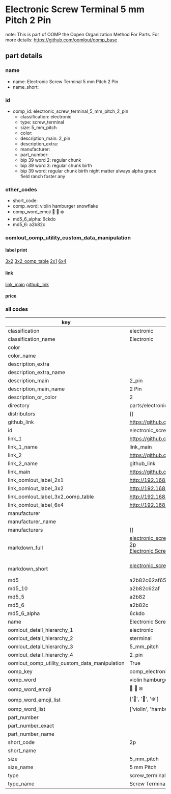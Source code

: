 # Electronic Screw Terminal 5 mm Pitch 2 Pin  

note: This is part of OOMP the Oopen Organization Method For Parts. For more details: https://github.com/oomlout/oomp_base

##  part details





### name
* name: Electronic Screw Terminal 5 mm Pitch 2 Pin
* name_short: 
### id
* oomp_id: electronic_screw_terminal_5_mm_pitch_2_pin
  * classification: electronic
  * type: screw_terminal
  * size: 5_mm_pitch
  * color: 
  * description_main: 2_pin
  * description_extra: 
  * manufacturer: 
  * part_number: 
  * bip 39 word 2: regular chunk
  * bip 39 word 3: regular chunk birth
  * bip 39 word: regular chunk birth night matter always alpha grace field ranch foster any

### other_codes
* short_code: 
* oomp_word: violin hamburger snowflake
* oomp_word_emoji :violin: :hamburger: :snowflake:
* md5_6_alpha: 6ckdo
* md5_6: a2b82c






### oomlout_oomp_utility_custom_data_manipulation
#### label print
[3x2](http://192.168.1.245:1112/?label=oomp%206ckdo)
[3x2_oomp_table](http://192.168.1.107:1112/?label=oomp%206ckdo)
[2x1](http://192.168.1.242:1112/?label=oomp%206ckdo)
[6x4](http://192.168.1.55:1112/?label=oomp%206ckdo)    

#### link

[link_main](https://github.com/oomlout/oomlout_oomp_current_version_messy/tree/main/parts/electronic_screw_terminal_5_mm_pitch_2_pin) [github_link](https://github.com/oomlout/oomlout_oomp_part_src/tree/main/parts/electronic_screw_terminal_5_mm_pitch_2_pin)                             

#### price







### all codes 
| key | value |  
| --- | --- |  
| classification | electronic |  
| classification_name | Electronic |  
| color |  |  
| color_name |  |  
| description_extra |  |  
| description_extra_name |  |  
| description_main | 2_pin |  
| description_main_name | 2 Pin |  
| description_or_color | 2 |  
| directory | parts/electronic_screw_terminal_5_mm_pitch_2_pin |  
| distributors | [] |  
| github_link | https://github.com/oomlout/oomlout_oomp_part_src/tree/main/parts/electronic_screw_terminal_5_mm_pitch_2_pin |  
| id | electronic_screw_terminal_5_mm_pitch_2_pin |  
| link_1 | https://github.com/oomlout/oomlout_oomp_current_version_messy/tree/main/parts/electronic_screw_terminal_5_mm_pitch_2_pin |  
| link_1_name | link_main |  
| link_2 | https://github.com/oomlout/oomlout_oomp_part_src/tree/main/parts/electronic_screw_terminal_5_mm_pitch_2_pin |  
| link_2_name | github_link |  
| link_main | https://github.com/oomlout/oomlout_oomp_current_version_messy/tree/main/parts/electronic_screw_terminal_5_mm_pitch_2_pin |  
| link_oomlout_label_2x1 | http://192.168.1.242:1112/?label=oomp%206ckdo |  
| link_oomlout_label_3x2 | http://192.168.1.245:1112/?label=oomp%206ckdo |  
| link_oomlout_label_3x2_oomp_table | http://192.168.1.107:1112/?label=oomp%206ckdo |  
| link_oomlout_label_6x4 | http://192.168.1.55:1112/?label=oomp%206ckdo |  
| manufacturer |  |  
| manufacturer_name |  |  
| manufacturers | [] |  
| markdown_full | [electronic_screw_terminal_5_mm_pitch_2_pin](https://github.com/oomlout/oomlout_oomp_current_version_messy/tree/main/parts/electronic_screw_terminal_5_mm_pitch_2_pin)<br>[2p](https://github.com/oomlout/oomlout_oomp_current_version_messy/tree/main/parts/electronic_screw_terminal_5_mm_pitch_2_pin)<br>[Electronic Screw Terminal 5 Mm Pitch 2 Pin](https://github.com/oomlout/oomlout_oomp_current_version_messy/tree/main/parts/electronic_screw_terminal_5_mm_pitch_2_pin)<br><br> |  
| markdown_short | [electronic_screw_terminal_5_mm_pitch_2_pin](https://github.com/oomlout/oomlout_oomp_current_version_messy/tree/main/parts/electronic_screw_terminal_5_mm_pitch_2_pin)<br><br> |  
| md5 | a2b82c62af6560e01e44a9582d4a2da6 |  
| md5_10 | a2b82c62af |  
| md5_5 | a2b82 |  
| md5_6 | a2b82c |  
| md5_6_alpha | 6ckdo |  
| name | Electronic Screw Terminal 5 mm Pitch 2 Pin |  
| oomlout_detail_hierarchy_1 | electronic |  
| oomlout_detail_hierarchy_2 | sterminal |  
| oomlout_detail_hierarchy_3 | 5_mm_pitch |  
| oomlout_detail_hierarchy_4 | 2_pin |  
| oomlout_oomp_utility_custom_data_manipulation | True |  
| oomp_key | oomp_electronic_screw_terminal_5_mm_pitch_2_pin |  
| oomp_word | violin hamburger snowflake |  
| oomp_word_emoji | :violin: :hamburger: :snowflake: |  
| oomp_word_emoji_list | [':violin:', ':hamburger:', ':snowflake:'] |  
| oomp_word_list | ['violin', 'hamburger', 'snowflake'] |  
| part_number |  |  
| part_number_exact |  |  
| part_number_name |  |  
| short_code | 2p |  
| short_name |  |  
| size | 5_mm_pitch |  
| size_name | 5 mm Pitch |  
| type | screw_terminal |  
| type_name | Screw Terminal |  

